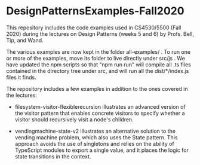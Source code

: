 # DesignPatternsExamples-Fall2020

This repository includes the code examples used in CS4530/5500 (Fall 2020)
during the lectures on Design Patterns (weeks 5 and 6) by Profs. Bell, Tip, and Wand.

The various examples are now kept in the folder all-examples/ .  To run
one or more of the examples, move its folder to live directly under src/js .
We have updated the npm scripts so that "npm run run" will compile all .ts files
contained in the directory tree under src, and will run all the
dist/*/index.js files it finds. 

The repository includes a few examples in addition to the ones covered in the lectures:

* filesystem-visitor-flexiblerecursion illustrates an advanced version of the visitor 
  pattern that enables concrete visitors to specify whether a visitor should recursively 
  visit a node's children.

* vendingmachine-state-v2 illustrates an alternative solution to the vending machine
  problem, which also uses the State pattern. This approach avoids the use of singletons
  and relies on the ability of TypeScript modules to export a single value, and it places
  the logic for state transitions in the context.

